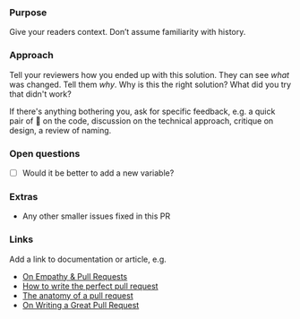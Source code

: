 ### Purpose
Give your readers context.
Don’t assume familiarity with history.

### Approach
Tell your reviewers how you ended up with this solution.
They can see _what_ was changed. Tell them _why_.
Why is this the right solution? What did you try that didn't work?

If there's anything bothering you, ask for specific feedback, e.g. a quick pair of :eyes: on the code, discussion on the technical approach, critique on design, a review of naming.

### Open questions
- [ ] Would it be better to add a new variable?

### Extras
 * Any other smaller issues fixed in this PR

### Links
 Add a link to documentation or article, e.g.

 - [On Empathy & Pull Requests](https://slack.engineering/on-empathy-pull-requests-979e4257d158)
 - [How to write the perfect pull request](https://github.blog/2015-01-21-how-to-write-the-perfect-pull-request/)
 - [The anatomy of a pull request](https://medium.com/@hugooodias/the-anatomy-of-a-perfect-pull-request-567382bb6067)
 - [On Writing a Great Pull Request](https://blog.codeminer42.com/on-writing-a-great-pull-request-37c60ce6f31d)
